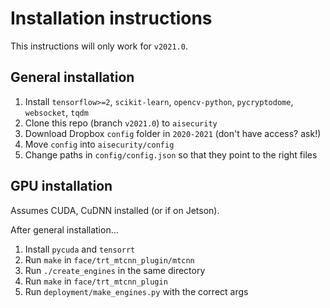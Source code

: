 # Installation instructions
This instructions will only work for `v2021.0`.

## General installation
1. Install `tensorflow>=2`, `scikit-learn`, `opencv-python`, `pycryptodome`, `websocket`, `tqdm`
2. Clone this repo (branch `v2021.0`) to `aisecurity`
3. Download Dropbox `config` folder in `2020-2021` (don't have access? ask!)
4. Move `config` into `aisecurity/config`
5. Change paths in `config/config.json` so that they point to the right files

## GPU installation
Assumes CUDA, CuDNN installed (or if on Jetson).

After general installation...
1. Install `pycuda` and `tensorrt`
2. Run `make` in `face/trt_mtcnn_plugin/mtcnn`
3. Run `./create_engines` in the same directory
4. Run `make` in `face/trt_mtcnn_plugin`
5. Run `deployment/make_engines.py` with the correct args

